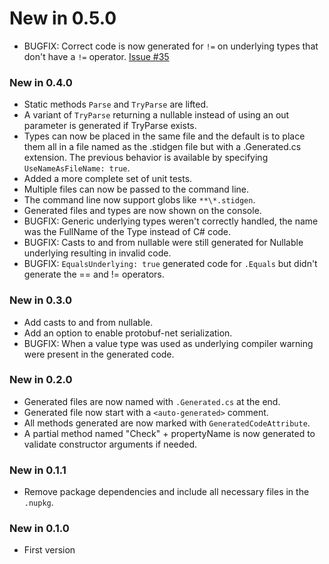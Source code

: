 # New in 0.5.0
* BUGFIX: Correct code is now generated for `!=` on underlying types that
  don't have a `!=` operator.
  [Issue #35](https://github.com/vbfox/stidgen/issues/35)

### New in 0.4.0
* Static methods `Parse` and `TryParse` are lifted.
* A variant of `TryParse` returning a nullable instead of using an out
  parameter is generated if TryParse exists.
* Types can now be placed in the same file and the default is to place them
  all in a file named as the .stidgen file but with a .Generated.cs extension.
  The previous behavior is available by specifying `UseNameAsFileName: true`.
* Added a more complete set of unit tests.
* Multiple files can now be passed to the command line.
* The command line now support globs like `**\*.stidgen`.
* Generated files and types are now shown on the console.
* BUGFIX: Generic underlying types weren't correctly handled, the name was
  the FullName of the Type instead of C# code.
* BUGFIX: Casts to and from nullable were still generated for Nullable<T>
  underlying resulting in invalid code.
* BUGFIX: `EqualsUnderlying: true` generated code for `.Equals` but didn't
  generate the == and != operators.

### New in 0.3.0
* Add casts to and from nullable.
* Add an option to enable protobuf-net serialization.
* BUGFIX: When a value type was used as underlying compiler warning were
  present in the generated code.

### New in 0.2.0
* Generated files are now named with `.Generated.cs` at the end.
* Generated file now start with a `<auto-generated>` comment.
* All methods generated are now marked with `GeneratedCodeAttribute`.
* A partial method named "Check" + propertyName is now generated to validate
  constructor arguments if needed.

### New in 0.1.1
* Remove package dependencies and include all necessary files in the `.nupkg`.

### New in 0.1.0
* First version